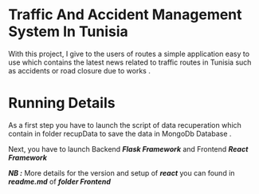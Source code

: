 # Traffic And Accident Management System In Tunisia

With this project, I give to the users of routes a simple application easy to use which contains the latest news related to traffic routes in Tunisia such as accidents or road closure due to works .

# Running Details 

As a first step you have to launch the script of data recuperation which contain in folder recupData to save the data in MongoDb Database .

Next, you have to launch Backend ***Flask Framework***  and Frontend ***React Framework*** 

***NB :*** More details for the version and setup of ***react*** you can found in ***readme.md*** of ***folder Frontend***

